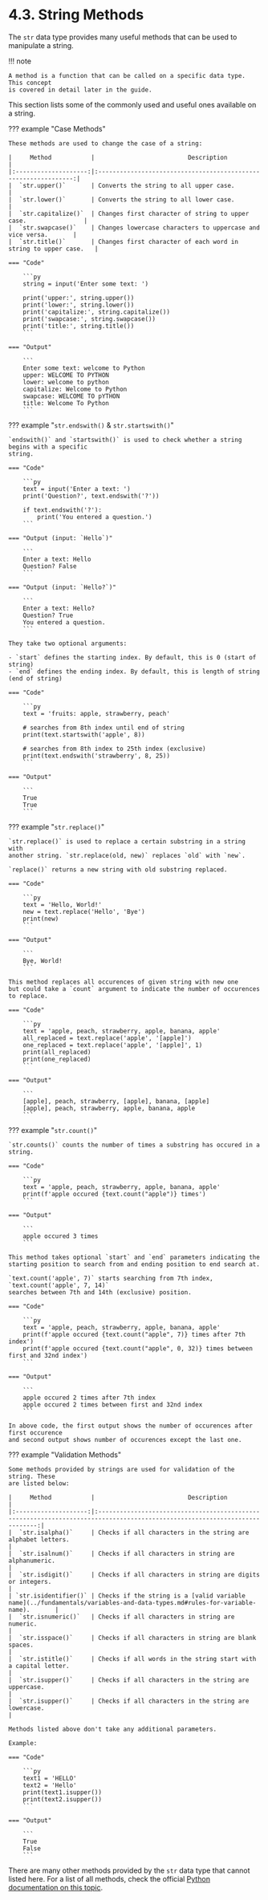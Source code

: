 # 4.3. String Methods
The `str` data type provides many useful methods that can be used to manipulate a string.

!!! note

    A method is a function that can be called on a specific data type. This concept
    is covered in detail later in the guide.

This section lists some of the commonly used and useful ones available on a string.

??? example "Case Methods"

    These methods are used to change the case of a string:

    |     Method           |                          Description                            |
    |:--------------------:|:---------------------------------------------------------------:|
    |  `str.upper()`       | Converts the string to all upper case.                          |
    |  `str.lower()`       | Converts the string to all lower case.                          |
    |  `str.capitalize()`  | Changes first character of string to upper case.                |
    |  `str.swapcase()`    | Changes lowercase characters to uppercase and vice versa.       |
    |  `str.title()`       | Changes first character of each word in string to upper case.   |

    === "Code"

        ```py
        string = input('Enter some text: ')

        print('upper:', string.upper())
        print('lower:', string.lower())
        print('capitalize:', string.capitalize())
        print('swapcase:', string.swapcase())
        print('title:', string.title())
        ```

    === "Output"

        ```
        Enter some text: welcome to Python
        upper: WELCOME TO PYTHON
        lower: welcome to python
        capitalize: Welcome to Python
        swapcase: WELCOME TO pYTHON
        title: Welcome To Python
        ```

??? example "`str.endswith()` & `str.startswith()`"

    `endswith()` and `startswith()` is used to check whether a string begins with a specific
    string.

    === "Code"

        ```py
        text = input('Enter a text: ')
        print('Question?', text.endswith('?'))

        if text.endswith('?'):
            print('You entered a question.')
        ```

    === "Output (input: `Hello`)"

        ```
        Enter a text: Hello
        Question? False
        ```

    === "Output (input: `Hello?`)"

        ```
        Enter a text: Hello?
        Question? True
        You entered a question.
        ```

    They take two optional arguments:

    - `start` defines the starting index. By default, this is 0 (start of string)
    - `end` defines the ending index. By default, this is length of string (end of string)

    === "Code"

        ```py
        text = 'fruits: apple, strawberry, peach'

        # searches from 8th index until end of string
        print(text.startswith('apple', 8))

        # searches from 8th index to 25th index (exclusive)
        print(text.endswith('strawberry', 8, 25))
        ```

    === "Output"

        ```
        True
        True
        ```

??? example "`str.replace()`"

    `str.replace()` is used to replace a certain substring in a string with
    another string. `str.replace(old, new)` replaces `old` with `new`.

    `replace()` returns a new string with old substring replaced.

    === "Code"

        ```py
        text = 'Hello, World!'
        new = text.replace('Hello', 'Bye')
        print(new)
        ```

    === "Output"

        ```
        Bye, World!
        ```

    This method replaces all occurences of given string with new one
    but could take a `count` argument to indicate the number of occurences
    to replace.

    === "Code"

        ```py
        text = 'apple, peach, strawberry, apple, banana, apple'
        all_replaced = text.replace('apple', '[apple]')
        one_replaced = text.replace('apple', '[apple]', 1)
        print(all_replaced)
        print(one_replaced)
        ```

    === "Output"

        ```
        [apple], peach, strawberry, [apple], banana, [apple]
        [apple], peach, strawberry, apple, banana, apple
        ```

??? example "`str.count()`"

    `str.counts()` counts the number of times a substring has occured in a string.

    === "Code"

        ```py
        text = 'apple, peach, strawberry, apple, banana, apple'
        print(f'apple occured {text.count("apple")} times')
        ```

    === "Output"

        ```
        apple occured 3 times
        ```

    This method takes optional `start` and `end` parameters indicating the
    starting position to search from and ending position to end search at.

    `text.count('apple', 7)` starts searching from 7th index, `text.count('apple', 7, 14)`
    searches between 7th and 14th (exclusive) position.

    === "Code"

        ```py
        text = 'apple, peach, strawberry, apple, banana, apple'
        print(f'apple occured {text.count("apple", 7)} times after 7th index')
        print(f'apple occured {text.count("apple", 0, 32)} times between first and 32nd index')
        ```

    === "Output"

        ```
        apple occured 2 times after 7th index
        apple occured 2 times between first and 32nd index
        ```

    In above code, the first output shows the number of occurences after first occurence
    and second output shows number of occurences except the last one. 

??? example "Validation Methods"

    Some methods provided by strings are used for validation of the string. These
    are listed below:

    |     Method           |                          Description                                                                                        |
    |:--------------------:|:---------------------------------------------------------------------------------------------------------------------------:|
    |  `str.isalpha()`     | Checks if all characters in the string are alphabet letters.                                                                |
    |  `str.isalnum()`     | Checks if all characters in string are alphanumeric.                                                                        |
    |  `str.isdigit()`     | Checks if all characters in string are digits or integers.                                                                  |
    | `str.isidentifier()` | Checks if the string is a [valid variable name](../fundamentals/variables-and-data-types.md#rules-for-variable-name).       |
    |  `str.isnumeric()`   | Checks if all characters in string are numeric.                                                                             |
    |  `str.isspace()`     | Checks if all characters in string are blank spaces.                                                                        |
    |  `str.istitle()`     | Checks if all words in the string start with a capital letter.                                                              |
    |  `str.isupper()`     | Checks if all characters in the string are uppercase.                                                                       |
    |  `str.isupper()`     | Checks if all characters in the string are lowercase.                                                                       |

    Methods listed above don't take any additional parameters.

    Example:

    === "Code"

        ```py
        text1 = 'HELLO'
        text2 = 'Hello'
        print(text1.isupper())
        print(text2.isupper())
        ```

    === "Output"

        ```
        True
        False
        ```

There are many other methods provided by the `str` data type that cannot listed here. For
a list of all methods, check the official [Python documentation on this topic](https://docs.python.org/3/library/stdtypes.html#string-methods).
